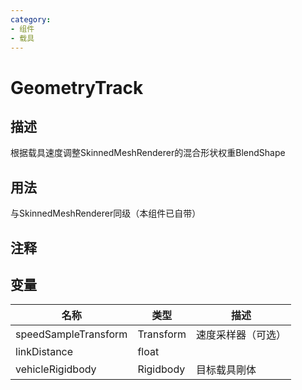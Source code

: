 ```yaml
---
category: 
- 组件
- 载具
---
```

# GeometryTrack
## 描述

根据载具速度调整SkinnedMeshRenderer的混合形状权重BlendShape

## 用法

与SkinnedMeshRenderer同级（本组件已自带）

## 注释

## 变量
| 名称 | 类型 | 描述 |
| ----------- | ----------- | ----------- |
| speedSampleTransform | Transform | 速度采样器（可选） |  
| linkDistance  | float |  |  
| vehicleRigidbody | Rigidbody | 目标载具剛体 |   
